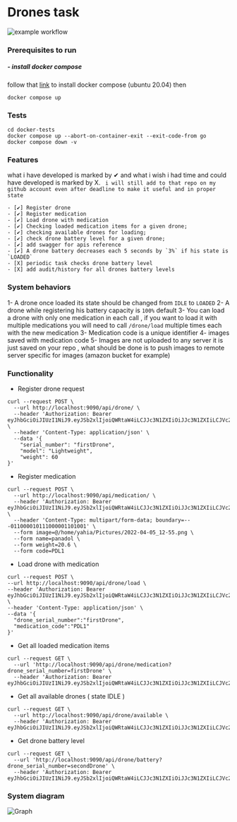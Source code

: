 # Drones task
![example workflow](https://github.com/YahyaQandel/drones/actions/workflows/main.yml/badge.svg)
### Prerequisites to run
##### - install docker compose
follow that [link](https://www.digitalocean.com/community/tutorials/how-to-install-and-use-docker-compose-on-ubuntu-20-04) to install docker compose (ubuntu 20.04)
then

```
docker compose up
```


### Tests
```
cd docker-tests
docker compose up --abort-on-container-exit --exit-code-from go
docker compose down -v
```

### Features
what i have developed is marked by ✔ and what i wish i had time and could have developed is marked by X.
` i will still add to that repo on my github account even after deadline to make it useful and in proper state`

    - [✔] Register drone
    - [✔] Register medication 
    - [✔] Load drone with medication
    - [✔] Checking loaded medication items for a given drone;
    - [✔] checking available drones for loading;
    - [✔] check drone battery level for a given drone;
    - [✔] add swagger for apis reference
    - [✔] A drone battery decreases each 5 seconds by `3%` if his state is `LOADED`
    - [X] periodic task checks drone battery level
    - [X] add audit/history for all drones battery levels


### System behaviors
1- A drone once loaded its state should be changed from `IDLE` to `LOADED`
2- A drone while registering his battery capacity is `100%` default
3- You can load a drone with only one medication in each call , if you want to load it with multiple medications
you will need to call `/drone/load` multiple times each with the new medication 
3- Medication code is a unique identifier
4- images saved with medication code
5- Images are not uploaded to any server it is just saved on your repo , what should be done is to push images to remote server specific for images (amazon bucket for example)


### Functionality 

* Register drone request
```
curl --request POST \
  --url http://localhost:9090/api/drone/ \
  --header 'Authorization: Bearer eyJhbGciOiJIUzI1NiJ9.eyJSb2xlIjoiQWRtaW4iLCJJc3N1ZXIiOiJJc3N1ZXIiLCJVc2VybmFtZSI6IllhaHlhUWFuZGVsIiwiaWF0IjoxNjQ5MTIzNzYxfQ.DRJjBQSomEs7NI1DPQQQv9_Xvt7dBIqXsmfiEhCURME' \
  --header 'Content-Type: application/json' \
  --data '{
	"serial_number": "firstDrone",
	"model": "Lightweight",
	"weight": 60
}'
```

* Register medication
```
curl --request POST \
  --url http://localhost:9090/api/medication/ \
  --header 'Authorization: Bearer eyJhbGciOiJIUzI1NiJ9.eyJSb2xlIjoiQWRtaW4iLCJJc3N1ZXIiOiJJc3N1ZXIiLCJVc2VybmFtZSI6IllhaHlhUWFuZGVsIiwiaWF0IjoxNjQ5MTIzNzYxfQ.DRJjBQSomEs7NI1DPQQQv9_Xvt7dBIqXsmfiEhCURME' \
  --header 'Content-Type: multipart/form-data; boundary=---011000010111000001101001' \
  --form image=@/home/yahia/Pictures/2022-04-05_12-55.png \
  --form name=panadol \
  --form weight=20.6 \
  --form code=PDL1
  ```
  
  * Load drone with medication
  ```
  curl --request POST \
  --url http://localhost:9090/api/drone/load \
  --header 'Authorization: Bearer eyJhbGciOiJIUzI1NiJ9.eyJSb2xlIjoiQWRtaW4iLCJJc3N1ZXIiOiJJc3N1ZXIiLCJVc2VybmFtZSI6IllhaHlhUWFuZGVsIiwiaWF0IjoxNjQ5MTIzNzYxfQ.DRJjBQSomEs7NI1DPQQQv9_Xvt7dBIqXsmfiEhCURME' \
  --header 'Content-Type: application/json' \
  --data '{
	"drone_serial_number":"firstDrone",
	"medication_code":"PDL1"
}'
```

* Get all loaded medication items
```
curl --request GET \
  --url 'http://localhost:9090/api/drone/medication?drone_serial_number=firstDrone' \
  --header 'Authorization: Bearer eyJhbGciOiJIUzI1NiJ9.eyJSb2xlIjoiQWRtaW4iLCJJc3N1ZXIiOiJJc3N1ZXIiLCJVc2VybmFtZSI6IllhaHlhUWFuZGVsIiwiaWF0IjoxNjQ5MTIzNzYxfQ.DRJjBQSomEs7NI1DPQQQv9_Xvt7dBIqXsmfiEhCURME'
  ````

* Get all available drones ( state IDLE )
```
curl --request GET \
  --url http://localhost:9090/api/drone/available \
  --header 'Authorization: Bearer eyJhbGciOiJIUzI1NiJ9.eyJSb2xlIjoiQWRtaW4iLCJJc3N1ZXIiOiJJc3N1ZXIiLCJVc2VybmFtZSI6IllhaHlhUWFuZGVsIiwiaWF0IjoxNjQ5MTIzNzYxfQ.DRJjBQSomEs7NI1DPQQQv9_Xvt7dBIqXsmfiEhCURME'
```
* Get drone battery level
```
curl --request GET \
  --url 'http://localhost:9090/api/drone/battery?drone_serial_number=secondDrone' \
  --header 'Authorization: Bearer eyJhbGciOiJIUzI1NiJ9.eyJSb2xlIjoiQWRtaW4iLCJJc3N1ZXIiOiJJc3N1ZXIiLCJVc2VybmFtZSI6IllhaHlhUWFuZGVsIiwiaWF0IjoxNjQ5MTIzNzYxfQ.DRJjBQSomEs7NI1DPQQQv9_Xvt7dBIqXsmfiEhCURME'
```

### System diagram
![Graph](/drone.jpg "system design")
